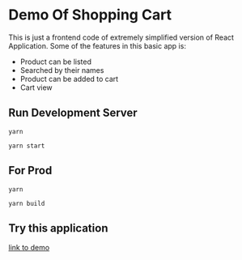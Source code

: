 # Demo Of Shopping Cart #
This is just a frontend code of extremely simplified version of React Application.
Some of the features in this basic app is: 
* Product can be listed 
* Searched by their names
* Product can be added to cart
* Cart view


## Run Development Server ##
`yarn`

`yarn start`

## For Prod ##
`yarn`

`yarn build`



## Try this application ##
[link to demo](https://lf-achyutpkl.github.io/shopping-cart/build/)
